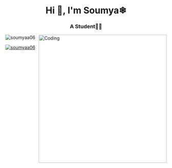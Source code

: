 

<h1 align="center">Hi 👋, I'm Soumya❄</h1>
<h3 align="center">A Student👨‍🎓</h3>
<img align="right" alt="Coding" width="400" src="https://steamuserimages-a.akamaihd.net/ugc/223319164361084175/06E6463BAB99388605D514E1878659613027281D/?imw=5000&imh=5000&ima=fit&impolicy=Letterbox&imcolor=%23000000&letterbox=false">

<p align="left"> <img src="https://komarev.com/ghpvc/?username=soumyaa06&label=Profile%20views&color=0e75b6&style=flat" alt="soumyaa06" /> </p>

<p align="left"> <a href="https://github.com/ryo-ma/github-profile-trophy"><img src="https://github-profile-trophy.vercel.app/?username=soumyaa06" alt="soumyaa06" /></a> </p>

